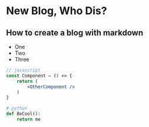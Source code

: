 # New Blog, Who Dis?
## How to create a blog with markdown

- One
- Two
- Three

```jsx
// javascript
const Component = () => {
    return (
        <OtherComponent />
    )
}
```

```py
# python
def BeCool():
    return me
```